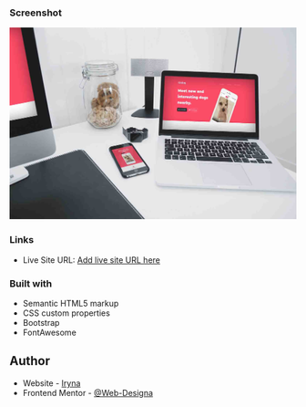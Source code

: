 ### Screenshot

![](desktop-preview.jpg)

### Links

- Live Site URL: [Add live site URL here](https://web-designa.github.io/TinDog/)

### Built with

- Semantic HTML5 markup
- CSS custom properties
- Bootstrap
- FontAwesome

## Author

- Website - [Iryna](https://github.com/Web-Designa)
- Frontend Mentor - [@Web-Designa](https://www.frontendmentor.io/profile/Web-Designa)
